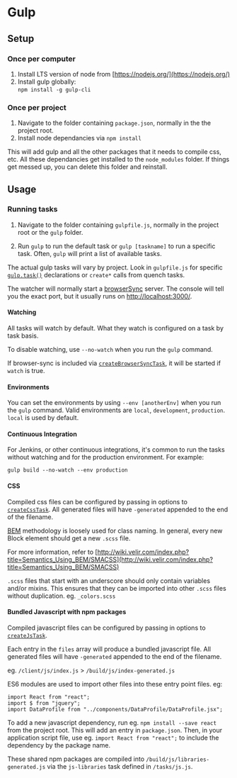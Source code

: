 # Gulp

## Setup

### Once per computer

1. Install LTS version of node from [https://nodejs.org/](https://nodejs.org/)
2. Install gulp globally:  
   `npm install -g gulp-cli`

### Once per project

1. Navigate to the folder containing `package.json`, normally in the the project root.
2. Install node dependancies via
`npm install`

This will add gulp and all the other packages that it
needs to compile css, etc. All these dependancies get installed to the
`node_modules` folder.  If things get messed up, you can delete this
folder and reinstall.

## Usage

### Running tasks

1. Navigate to the folder containing `gulpfile.js`, normally in the project root or the `gulp` folder.

2. Run `gulp` to run the default task or `gulp [taskname]` to run a specific task.  Often, `gulp` will print a list of available tasks.

The actual gulp tasks will vary by project. Look in `gulpfile.js` for specific [`gulp.task()`](https://github.com/gulpjs/gulp/blob/master/docs/API.md#gulptaskname--deps--fn) declarations or `create*` calls from quench tasks.

The watcher will normally start a [browserSync](https://browsersync.io/) server.  The console will tell you the exact port, but it usually runs on [http://localhost:3000/](http://localhost:3000/).  

#### Watching
All tasks will watch by default. What they watch is configured on a task by task basis.

To disable watching, use `--no-watch` when you run the `gulp` command.

If browser-sync is included via [`createBrowserSyncTask`](./tasks/createBrowserSyncTask.js), it will be started if `watch` is true.

#### Environments
You can set the environments by using `--env [anotherEnv]` when you run the `gulp` command.  Valid environments are `local`, `development`, `production`.  `local` is used by default.

#### Continuous Integration
For Jenkins, or other continuous integrations, it's common to run the tasks without watching and for the production environment. For example:

```
gulp build --no-watch --env production
```

#### CSS

Compiled css files can be configured by passing in options to [`createCssTask`](./tasks/createCssTask.js). All generated files will have `-generated` appended to the end of the filename.

[BEM](https://css-tricks.com/bem-101/) methodology is loosely used for class naming. In general, every new Block element should get a new `.scss` file.

For more information, refer to [http://wiki.velir.com/index.php?title=Semantics_Using_BEM/SMACSS](http://wiki.velir.com/index.php?title=Semantics_Using_BEM/SMACSS)

`.scss` files that start with an underscore should only contain variables and/or mixins.  This ensures that they can be imported into other `.scss` files without duplication. eg. `_colors.scss`

#### Bundled Javascript with npm packages

Compiled javascript files can be configured by passing in options to [`createJsTask`](./tasks/createJsTask.js).

Each entry in the `files` array will produce a bundled javascript file. All generated files will have `-generated` appended to the end of the filename.

eg. `/client/js/index.js` > `/build/js/index-generated.js`

ES6 modules are used to import other files into these entry point files. eg:

`import React from "react";`  
`import $ from "jquery";`  
`import DataProfile from "../components/DataProfile/DataProfile.jsx";`

To add a new javascript dependency, run eg. `npm install --save react` from the project root.  This will add an entry in `package.json`.  Then, in your application script file, use eg. `import React from "react";` to include the dependency by the package name.

These shared npm packages are compiled into `/build/js/libraries-generated.js` via the `js-libraries` task defined in `/tasks/js.js`.
